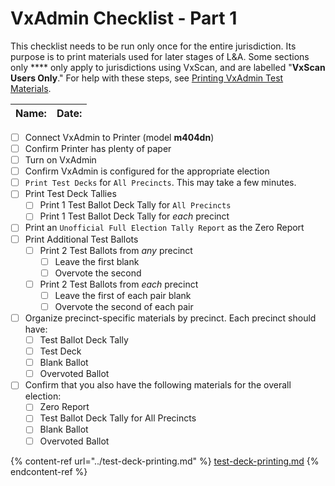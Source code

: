 # VxAdmin Checklist - Part 1

This checklist needs to be run only once for the entire jurisdiction. Its purpose is to print materials used for later stages of L\&A. Some sections only **** only apply to jurisdictions using VxScan, and are labelled "**VxScan Users Only**." For help with these steps, see [Printing VxAdmin Test Materials](../test-deck-printing.md).

| Name: | Date: |
| ----- | ----- |

* [ ] Connect VxAdmin to Printer (model **m404dn**)
* [ ] Confirm Printer has plenty of paper
* [ ] Turn on VxAdmin
* [ ] Confirm VxAdmin is configured for the appropriate election
* [ ] `Print Test Decks` for  `All Precincts`. This may take a few minutes.
* [ ] Print Test Deck Tallies
  * [ ] Print 1 Test Ballot Deck Tally for `All Precincts`
  * [ ] Print 1 Test Ballot Deck Tally for _each_ precinct
* [ ] Print an `Unofficial Full Election Tally Report` as the Zero Report
* [ ] Print Additional Test Ballots
  * [ ] Print 2 Test Ballots from _any_ precinct
    * [ ] Leave the first blank
    * [ ] Overvote the second
  * [ ] Print 2 Test Ballots from _each_ precinct
    * [ ] Leave the first of each pair blank
    * [ ] Overvote the second of each pair
* [ ] Organize precinct-specific materials by precinct. Each precinct should have:
  * [ ] Test Ballot Deck Tally
  * [ ] Test Deck
  * [ ] Blank Ballot
  * [ ] Overvoted Ballot
* [ ] Confirm that you also have the following materials for the overall election:
  * [ ] Zero Report
  * [ ] Test Ballot Deck Tally for All Precincts
  * [ ] Blank Ballot
  * [ ] Overvoted Ballot

{% content-ref url="../test-deck-printing.md" %}
[test-deck-printing.md](../test-deck-printing.md)
{% endcontent-ref %}
